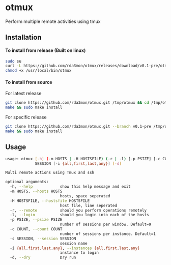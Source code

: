 # otmux

Perform multiple remote activities using tmux

## Installation

#### To install from release (Built on linux)

```bash
sudo su
curl -L https://github.com/rda3mon/otmux/releases/download/v0.1-pre/otmux -o /usr/local/bin/otmux
chmod +x /usr/local/bin/otmux
```

#### To install from source

For latest release

```bash
git clone https://github.com/rda3mon/otmux.git /tmp/otmux && cd /tmp/otmux
make && sudo make install
```

For specific release

```bash
git clone https://github.com/rda3mon/otmux.git --branch v0.1-pre /tmp/otmux && cd /tmp/otmux
make && sudo make install
```

## Usage

```bash
usage: otmux [-h] (-m HOSTS | -H HOSTSFILE) (-r | -l) [-p PSIZE] [-c COUNT] -s
             SESSION [-i {all,first,last,any}] [-d]

Multi remote actions using Tmux and ssh

optional arguments:
  -h, --help            show this help message and exit
  -m HOSTS, --hosts HOSTS
                        hosts, space seperated
  -H HOSTSFILE, --hostsfile HOSTSFILE
                        host file, line seperated
  -r, --remote          should you perform operations remotely
  -l, --login           should you login into each of the hosts
  -p PSIZE, --psize PSIZE
                        number of sessions per window. Default=9
  -c COUNT, --count COUNT
                        number of sessions per instance. Default=1
  -s SESSION, --session SESSION
                        session name
  -i {all,first,last,any}, --instances {all,first,last,any}
                        instance to login
  -d, --dry             Dry run
```
